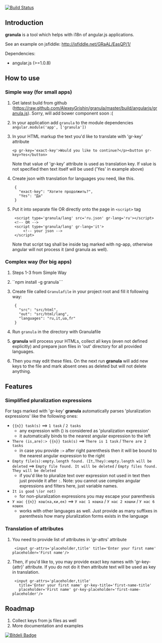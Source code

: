 [![Build Status](https://travis-ci.org/AlexeyGrishin/granula.png?branch=master)](https://travis-ci.org/AlexeyGrishin/granula)

Introduction
-----------
__granula__ is a tool which helps with i18n of angular.js applications.

See an example on jsfiddle: http://jsfiddle.net/GRaAL/EasQP/1/

Dependencies:
- angular.js (>=1.0.8)

How to use
-----------

### Simple way (for small apps)
1. Get latest build from github (https://raw.github.com/AlexeyGrishin/granula/master/build/angularjs/granula.js). Sorry, will add bower component soon :(
2. In your application add `granula` to the module dependencies ```angular.module('app', ['granula'])```
3. In your HTML markup the text you'd like to translate with 'gr-key' attribute

    `<p gr-key='exact-key'>Would you like to continue?</p><button gr-key>Yes</button>`

    Note that value of 'gr-key' attribute is used as translation key. If value is not specified then text itself will be used ('Yes' in example above)
4. Create json with translation for languages you need, like this.
    
        {
          "exact-key": "Хотите продолжить?",
          "Yes": "Да"
        }

5. Put it into separate file OR directly onto the page in `<script>` tag

        <script type='granula/lang' src='ru.json' gr-lang='ru'></script>
        <!-- OR -->
        <script type='granula/lang' gr-lang='it'>
            <!-- your json -->
        </script>

    Note that script tag shall be inside tag marked with ng-app, otherwise angular will not process it (and granula as well).

### Complex way (for big apps)
1. Steps 1-3 from Simple Way
2. ``npm install -g granula```
3. Create file called ```Granulafile``` in your project root and fill it following way:

        {
          "src": "src/html",
          "out": "src/html/lang",
          "languages": "ru,it,ua,fr"
        }

4. Run `granula` in the directory with Granulafile
5. __granula__ will process your HTMLs, collect all keys (even not defined explicitly) and prepare json files in 'out' directory for all provided languages.
6. Then you may edit these files. On the next run __granula__ will add new keys to the file and mark absent ones as deleted but will not delete anything.


Features
----------
### Simplified pluralization expressions

For tags marked with 'gr-key' __granula__ automatically parses 'pluralization expressions' like the following ones:
- `{{n}} task(s)` ==> `1 task` / `2 tasks`
  - any expression with () is considered as 'pluralization expression'
  - it automatically binds to the nearest angular expression to the left
- `There (is,are):> {{n}} task(s)` ==> `There is 1 task` / `There are 2 tasks`
  - in case you provide `:>` after right parenthesis then it will be bound to the nearest angular expression to the right
- `Empty file(s):empty.length found. (It,They):empty.length will be deleted` ==> `Empty file found. It will be deleted` / `Empty files found. They will be deleted`
  - if you'd like to pluralize text over expression not used in text then just provide it after `:`. Note: you cannot use complex angular expressions and filters here, just variable names.
- `It is good \(or not)`
  - for non-pluralization expressions you may escape your parenthesis
- `У нас {{n}} кош(ка,ки,ек)` ==> `У нас 1 кошка` / `У нас 2 кошки` / `У нас 6 кошек`
  - works with other languages as well. Just provide as many suffixes in parenthesis how many pluralization forms exists in the language

### Translation of attributes

1. You need to provide list of attributes in 'gr-attrs' attribute

        <input gr-attrs='placeholder,title' title='Enter your first name' placeholder='First name'/>

2. Then, if you'd like to, you may provide exact key names with 'gr-key-{attr}' attribute. If you do not do it then attribute text will be used as key in translation.

        <input gr-attrs='placeholder,title' 
          title='Enter your first name' gr-key-title='first-name-title'
          placeholder='First name' gr-key-placeholder='first-name-placeholder'/>


Roadmap
----------------
1. Collect keys from js files as well
2. More documentation and examples

[![Bitdeli Badge](https://d2weczhvl823v0.cloudfront.net/AlexeyGrishin/granula/trend.png)](https://bitdeli.com/free "Bitdeli Badge")

